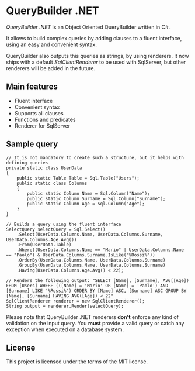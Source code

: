 # QueryBuilder .NET

*QueryBuilder .NET* is an Object Oriented QueryBuilder written in C#.

It allows to build complex queries by adding clauses to a fluent interface, using an easy and convenient syntax.

QueryBuilder also outputs this queries as strings, by using renderers. It now ships with a default *SqlClientRenderer* to be used with SqlServer, but other renderers will be added in the future.

## Main features

- Fluent interface
- Convenient syntax
- Supports all clauses
- Functions and predicates
- Renderer for SqlServer

## Sample query

```
// It is not mandatory to create such a structure, but it helps with defining queries
private static class UserData
{
    public static Table Table = Sql.Table("Users");
    public static class Columns
    {
        public static Column Name = Sql.Column("Name");
        public static Column Surname = Sql.Column("Surname");
        public static Column Age = Sql.Column("Age");
    }
}

// Builds a query using the fluent interface
SelectQuery selectQuery = Sql.Select()
    .Select(UserData.Columns.Name, UserData.Columns.Surname, UserData.Columns.Age.Avg())
    .From(UserData.Table)
    .Where((UserData.Columns.Name == "Mario" | UserData.Columns.Name == "Paolo") & UserData.Columns.Surname.IsLike("%Rossi%"))
    .OrderBy(UserData.Columns.Name, UserData.Columns.Surname)
    .GroupBy(UserData.Columns.Name, UserData.Columns.Surname)
    .Having(UserData.Columns.Age.Avg() < 22);
    
// Renders the following output: "SELECT [Name], [Surname], AVG[[Age]) FROM [Users] WHERE (([Name] = 'Mario' OR [Name] = 'Paolo') AND [Surname] LIKE '%Rossi%') ORDER BY [Name] ASC, [Surname] ASC GROUP BY [Name], [Surname] HAVING AVG([Age]) < 22"
SqlClientRenderer renderer = new SqlClientRenderer();
String output = renderer.Render(selectQuery);
  ```
  
Please note that QueryBuilder .NET renderers **don't** enforce any kind of validation on the input query. You **must** provide a valid query or catch any exception when executed on a database system.

## License

This project is licensed under the terms of the MIT license.
